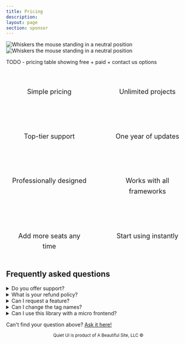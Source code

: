 ```yaml
---
title: Pricing
description: 
layout: page
section: sponsor
---
```



<img class="whiskers only-light" src="/assets/images/whiskers/whiskers-neutral-light.svg" alt="Whiskers the mouse standing in a neutral position">
<img class="whiskers only-dark" src="/assets/images/whiskers/whiskers-neutral-dark.svg" alt="Whiskers the mouse standing in a neutral position">

<quiet-lorem-ipsum></quiet-lorem-ipsum>

TODO - pricing table showing free + paid + contact us options

<quiet-lorem-ipsum></quiet-lorem-ipsum>

<ul id="features-list" aria-label="Features">
  <li><quiet-icon name="cash-banknote" style="color: #7db664;"></quiet-icon><br>Simple pricing</li>
  <li><quiet-icon name="infinity" style="color: #b394f4;"></quiet-icon><br>Unlimited projects</li>
  <li><quiet-icon name="heart-handshake" style="color: #e886a7;"></quiet-icon><br>Top-tier support</li>
  <li><quiet-icon name="calendar" style="color: #58acf2;"></quiet-icon><br>One year of updates</li>
  <li><quiet-icon name="tools" style="color: #e98d61;"></quiet-icon><br>Professionally designed</li>
  <li><quiet-icon name="puzzle" style="color: #39baa4;"></quiet-icon><br>Works with all frameworks</li>
  <li><quiet-icon name="armchair" style="color: #989cff;"></quiet-icon><br>Add more seats any time</li>
  <li><quiet-icon name="rocket" style="color: #ec8786;"></quiet-icon><br>Start using instantly</li>
</ul>

## Frequently asked questions

<details name="faq">
  <summary>Do you offer support?</summary>
  Bugs should be <a href="https://github.com/quietui/quiet/issues">reported on GitHub</a> and questions can be asked in the <a href="https://github.com/quietui/quiet/discussions">public discussion forum</a>. Please purchase a commercial license if you need personal support from the maintainer.
</details>

<details name="faq">
  <summary>What is your refund policy?</summary>
  Refunds are offered up to 30 days from the date of purchase.
</details>

<details name="faq">
  <summary>Can I request a feature?</summary>
  Features can be requested in the <a href="https://github.com/quietui/quiet/discussions/categories/feature-requests">discussion forum</a>. Please search before posting to prevent duplicate requests. Use the 👍 reaction to vote for a feature.
</details>

<details name="faq">
  <summary>Can I change the tag names?</summary>
  Component tag names, e.g. <code>&lt;quiet-button&gt;</code>, cannot be changed without modifying the source code due to the way tags are referenced in code and styles. Attempting to change tag names, e.g. by extending the associated classes, will cause unexpected breakages and isn't a supported feature of the library.
</details>

<details name="faq">
  <summary>Can I use this library with a micro frontend?</summary>
  Because custom elements are registered globally, I don't recommend using Quiet in a micro frontend architecture <em>unless</em> you move it to the top of the stack. Avoid loading the library multiple times, as this will cause version conflicts and load more code than is necessary.
</details>

Can't find your question above? [Ask it here!](https://github.com/quietui/quiet/discussions)

<small class="copyright">
  Quiet UI is product of A Beautiful Site, LLC
  &copy;<quiet-date year="numeric"></quiet-date>
</small>


<style>
  #pricing-callout {
    background-color: var(--quiet-paper-color);
    border: var(--quiet-border-style) var(--quiet-border-width) var(--quiet-neutral-stroke-softer);
    border-radius: calc(var(--quiet-border-radius) * 6);
    box-shadow: var(--quiet-shadow-soft);
    padding: 2rem;
    margin-block: calc(var(--quiet-content-spacing) * 1.5);
    scale: 1.025;

    .quote {
      display: flex;
      align-items: start;
      gap: 2rem;
      font-size: 1.0625rem;
    }

    quiet-select {
      margin-block-start: 2rem;
      margin-block-end: 1rem;
    }

    quiet-button {
      width: 100%;
    }

    img {
      max-width: 5rem;
      height: auto;
      border-radius: 50%;
    }

    @media screen and (max-width: 959px) {
      & .quote {
        flex-direction: column;
        align-items: center;
      }
    }
  }

  #purchase-form {
    max-width: 360px;
    margin-inline: auto;
    margin-block-start: 2rem;

    quiet-select {
      &::part(label),
      &::part(description) {
        position: absolute;
        width: 1px;
        height: 1px;
        overflow: hidden;
        white-space: nowrap;
        clip-path: inset(50%);   
      }    
    }
  }

  #features-list {
    display: grid;
    grid-template-columns: 1fr 1fr;
    gap: 2rem;
    padding: 0;
    margin: 0;
    margin-block-end: 2rem;
   
    li {
      display: block;
      list-style: none;
      font-size: 1.125rem;
      text-align: center;
      line-height: 1.6;
      color: var(--quiet-text-muted);
      border-radius: 1rem;
      background: var(--quiet-neutral-fill-softer);
      box-shadow: var(--quiet-shadow-softer);
      padding: 1rem;
      margin: 0;

      quiet-icon {
        font-size: 2.5rem;
        stroke-width: 1.25px;
      }
    }
  }

  @media screen and (max-width: 650px) {
    #features-list {
      gap: 1rem;

      li {
        font-size: 1rem;
      }

      &::first-letter {
        font-size: 1rem;
      }
    }
  }

  .copyright {
    display: block;
    color: var(--quiet-text-muted);
    text-align: center;
    margin-block-end: 2rem;
  }
</style>